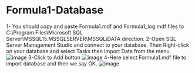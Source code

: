 # Formula1-Database
1- You should copy and paste Formula1.mdf and Formula1_log.mdf files to C:\Program Files\Microsoft SQL Server\MSSQL15.MSSQLSERVER\MSSQL\DATA direction.
2-Open SQL Server Management Studio and connect to your database. Then Right-click on your database and select Tasks then Import Data from the menu.
![image](https://user-images.githubusercontent.com/59501938/154434746-1a848bae-95fb-4086-a3a4-d37718f3cc3b.png)
3-Click to Add button ![image](https://user-images.githubusercontent.com/59501938/154434913-9f46f929-c897-4e87-be6f-20ca0de70758.png)
4-Here select Formula1.mdf file to import database and then we say OK. ![image](https://user-images.githubusercontent.com/59501938/154435387-fb0b92aa-a42d-4980-9467-13d8b20ca5c6.png)

